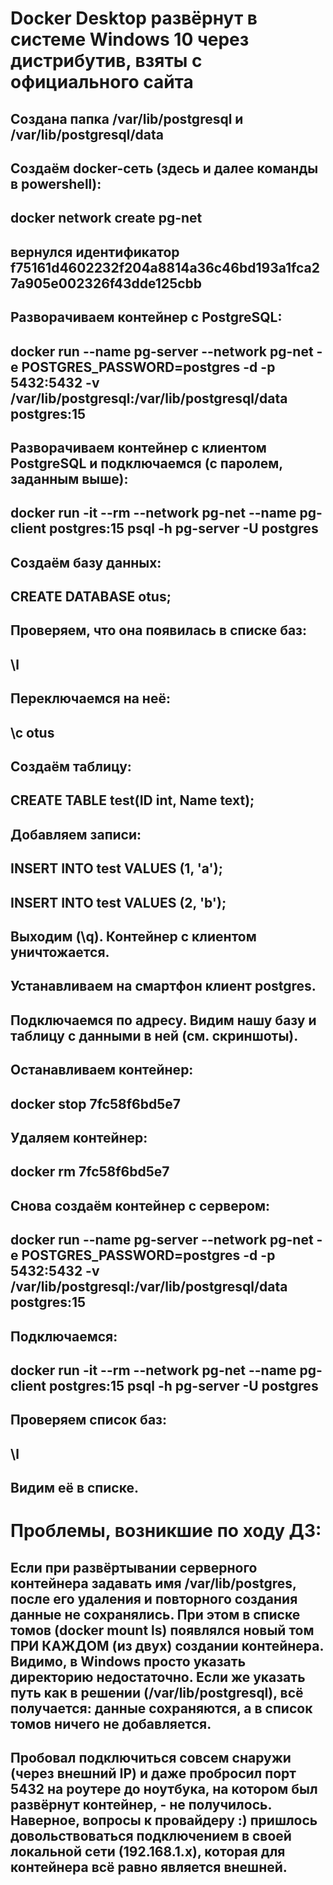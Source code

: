 # Docker Desktop развёрнут в системе Windows 10 через дистрибутив, взяты с официального сайта

## Создана папка /var/lib/postgresql и /var/lib/postgresql/data
## Создаём docker-сеть (здесь и далее команды в powershell):
## docker network create pg-net
## вернулся идентификатор f75161d4602232f204a8814a36c46bd193a1fca27a905e002326f43dde125cbb
## Разворачиваем контейнер с PostgreSQL:
## docker run --name pg-server --network pg-net -e POSTGRES_PASSWORD=postgres -d -p 5432:5432 -v /var/lib/postgresql:/var/lib/postgresql/data postgres:15
## Разворачиваем контейнер с клиентом PostgreSQL и подключаемся (с паролем, заданным выше):
## docker run -it --rm --network pg-net --name pg-client postgres:15 psql -h pg-server -U postgres
## Создаём базу данных:
## CREATE DATABASE otus;
## Проверяем, что она появилась в списке баз:
## \l
## Переключаемся на неё:
## \c otus
## Создаём таблицу:
## CREATE TABLE test(ID int, Name text);
## Добавляем записи:
## INSERT INTO test VALUES (1, 'a');
## INSERT INTO test VALUES (2, 'b');
## Выходим (\q). Контейнер с клиентом уничтожается.
## Устанавливаем на смартфон клиент postgres.
## Подключаемся по адресу. Видим нашу базу и таблицу с данными в ней (см. скриншоты).
## Останавливаем контейнер:
## docker stop 7fc58f6bd5e7
## Удаляем контейнер:
## docker rm 7fc58f6bd5e7
## Снова создаём контейнер с сервером:
## docker run --name pg-server --network pg-net -e POSTGRES_PASSWORD=postgres -d -p 5432:5432 -v /var/lib/postgresql:/var/lib/postgresql/data postgres:15
## Подключаемся:
## docker run -it --rm --network pg-net --name pg-client postgres:15 psql -h pg-server -U postgres
## Проверяем список баз:
## \l
## Видим её в списке.

# Проблемы, возникшие по ходу ДЗ:
## Если при развёртывании серверного контейнера задавать имя /var/lib/postgres, после его удаления и повторного создания данные не сохранялись. При этом в списке томов (docker mount ls) появлялся новый том ПРИ КАЖДОМ (из двух) создании контейнера. Видимо, в Windows просто указать директорию недостаточно. Если же указать путь как в решении (/var/lib/postgresql), всё получается: данные сохраняются, а в список томов ничего не добавляется.
## Пробовал подключиться совсем снаружи (через внешний IP) и даже пробросил порт 5432 на роутере до ноутбука, на котором был развёрнут контейнер, - не получилось. Наверное, вопросы к провайдеру :) пришлось довольствоваться подключением в своей локальной сети (192.168.1.x), которая для контейнера всё равно является внешней.